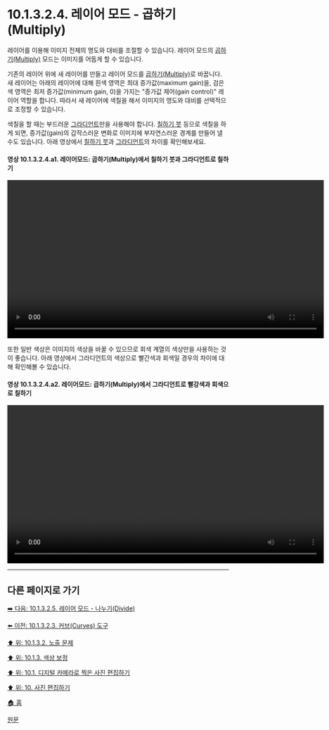 # 10.1.3.2.4. 레이어 모드 - 곱하기(Multiply)
레이어를 이용해 이미지 전체의 명도와 대비를 조절할 수 있습니다. 레이어 모드의 [곱하기(Multiply)](./08-02-03-03-00-multiply.md) 모드는 이미지를 어둡게 할 수 있습니다.

기존의 레이어 위에 새 레이어를 만들고 레이어 모드를 [곱하기(Multiply)](./08-02-03-03-00-multiply.md)로 바꿉니다. 새 레이어는 아래의 레이어에 대해 흰색 영역은 최대 증가값(maximum gain)을, 검은색 영역은 최저 증가값(minimum gain, 0)을 가지는 "증가값 제어(gain control)" 레이어 역할을 합니다. 따라서 새 레이어에 색칠을 해서 이미지의 명도와 대비를 선택적으로 조정할 수 있습니다.

색칠을 할 때는 부드러운 [그라디언트](./14-03-05-gradient.md)만을 사용해야 합니다. [칠하기 붓](./14-03-07-paintbrush.md) 등으로 색칠을 하게 되면, 증가값(gain)의 갑작스러운 변화로 이미지에 부자연스러운 경계를 만들어 낼 수도 있습니다. 아래 영상에서 [칠하기 붓](./14-03-07-paintbrush.md)과 [그라디언트](./14-03-05-gradient.md)의 차이를 확인해보세요.

#### 영상 10.1.3.2.4.a1. 레이어모드: 곱하기(Multiply)에서 칠하기 붓과 그라디언트로 칠하기
<video controls="controls" width="720" src="https://github.com/wonder13662/gimp/assets/15767104/171613f1-7171-497b-869a-257a7e6ae10e"></video>

또한 일반 색상은 이미지의 색상을 바꿀 수 있으므로 회색 계열의 색상만을 사용하는 것이 좋습니다. 아래 영상에서 그라디언트의 색상으로 빨간색과 회색일 경우의 차이에 대해 확인해볼 수 있습니다.

#### 영상 10.1.3.2.4.a2. 레이어모드: 곱하기(Multiply)에서 그라디언트로 빨강색과 회색으로 칠하기
<video controls="controls" width="720" src="https://github.com/wonder13662/gimp/assets/15767104/86d0605d-7834-46e8-b054-e1fdcb08df5a"></video>

***

## 다른 페이지로 가기

[➡️ 다음: 10.1.3.2.5. 레이어 모드 - 나누기(Divide)](./10-01-03-02-05-layer_mode_divide.md)

[⬅️ 이전: 10.1.3.2.3. 커브(Curves) 도구](./10-01-03-02-03-curve.md)

[⬆️ 위: 10.1.3.2. 노출 문제](./10-01-03-02-00-exposure_problems.md)

[⬆️ 위: 10.1.3. 색상 보정](./10-01-03-00-improving_colors.md)

[⬆️ 위: 10.1. 디지털 카메라로 찍은 사진 편집하기](./10-01-00-working-with-digital-camera-photos.md)

[⬆️ 위: 10. 사진 편집하기](./10-00-enhancing-photographs.md)

[🏠 홈](./00-home.md)

[원문](https://docs.gimp.org/2.10/ko/gimp-imaging-photos.html#gimp-using-photography-colors)